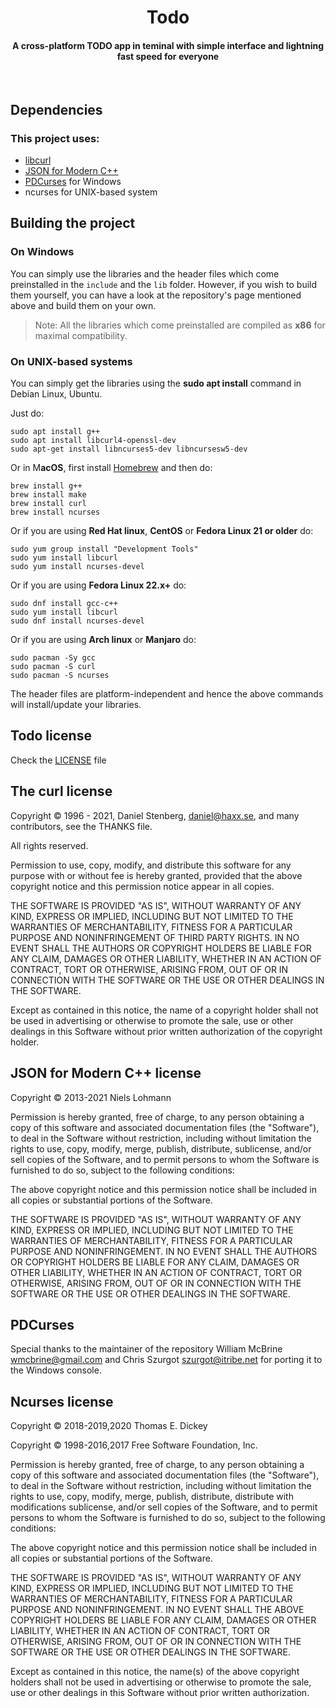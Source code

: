 <h1 align="center">
<b> Todo </b>
</h1>
<h4 align="center">
<b> A cross-platform TODO app in teminal with simple interface and lightning fast speed for everyone </b>
</h4>
&nbsp;

## **Dependencies**
### This project uses:
* [libcurl](https://github.com/curl/curl)
* [JSON for Modern C++](https://github.com/nlohmann/json)
* [PDCurses](https://github.com/wmcbrine/PDCurses) for Windows
* ncurses for UNIX-based system
## **Building the project**
### **On Windows**
You can simply use the libraries and the header files which come preinstalled in the ```include``` and the ```lib``` folder. However, if you wish to build them yourself, you can have a look at the repository's page mentioned above and build them on your own.
> Note: All the libraries which come preinstalled are compiled as **x86** for maximal compatibility.
### **On UNIX-based systems**
You can simply get the libraries using the **sudo apt install** command in Debian Linux, Ubuntu.

Just do:
```
sudo apt install g++
sudo apt install libcurl4-openssl-dev
sudo apt-get install libncurses5-dev libncursesw5-dev
```
Or in M**acOS**, first install [Homebrew](https://brew.sh/) and then do:
```
brew install g++
brew install make
brew install curl
brew install ncurses
```
Or if you are using **Red Hat linux**, **CentOS** or **Fedora Linux 21 or older** do:
```
sudo yum group install "Development Tools"
sudo yum install libcurl
sudo yum install ncurses-devel
```
Or if you are using **Fedora Linux 22.x+** do:
```
sudo dnf install gcc-c++
sudo yum install libcurl
sudo dnf install ncurses-devel
```
Or if you are using **Arch linux** or **Manjaro** do:
```
sudo pacman -Sy gcc
sudo pacman -S curl
sudo pacman -S ncurses
```
The header files are platform-independent and hence the above commands will install/update your libraries.
## **Todo license**
Check the [LICENSE](https://github.com/GhostVaibhav/Todos/blob/master/LICENSE) file
## **The curl license**
Copyright &copy; 1996 - 2021, Daniel Stenberg, [daniel@haxx.se](mailto:daniel@haxx.se), and many contributors, see the THANKS file.

All rights reserved.

Permission to use, copy, modify, and distribute this software for any purpose with or without fee is hereby granted, provided that the above copyright notice and this permission notice appear in all copies.

THE SOFTWARE IS PROVIDED "AS IS", WITHOUT WARRANTY OF ANY KIND, EXPRESS OR IMPLIED, INCLUDING BUT NOT LIMITED TO THE WARRANTIES OF MERCHANTABILITY, FITNESS FOR A PARTICULAR PURPOSE AND NONINFRINGEMENT OF THIRD PARTY RIGHTS. IN NO EVENT SHALL THE AUTHORS OR COPYRIGHT HOLDERS BE LIABLE FOR ANY CLAIM, DAMAGES OR OTHER LIABILITY, WHETHER IN AN ACTION OF CONTRACT, TORT OR OTHERWISE, ARISING FROM, OUT OF OR IN CONNECTION WITH THE SOFTWARE OR THE USE OR OTHER DEALINGS IN THE SOFTWARE.

Except as contained in this notice, the name of a copyright holder shall not be used in advertising or otherwise to promote the sale, use or other dealings in this Software without prior written authorization of the copyright holder.

## **JSON for Modern C++ license**
Copyright &copy; 2013-2021 Niels Lohmann

Permission is hereby granted, free of charge, to any person obtaining a copy
of this software and associated documentation files (the "Software"), to deal
in the Software without restriction, including without limitation the rights
to use, copy, modify, merge, publish, distribute, sublicense, and/or sell
copies of the Software, and to permit persons to whom the Software is
furnished to do so, subject to the following conditions:

The above copyright notice and this permission notice shall be included in all
copies or substantial portions of the Software.

THE SOFTWARE IS PROVIDED "AS IS", WITHOUT WARRANTY OF ANY KIND, EXPRESS OR
IMPLIED, INCLUDING BUT NOT LIMITED TO THE WARRANTIES OF MERCHANTABILITY,
FITNESS FOR A PARTICULAR PURPOSE AND NONINFRINGEMENT. IN NO EVENT SHALL THE
AUTHORS OR COPYRIGHT HOLDERS BE LIABLE FOR ANY CLAIM, DAMAGES OR OTHER
LIABILITY, WHETHER IN AN ACTION OF CONTRACT, TORT OR OTHERWISE, ARISING FROM,
OUT OF OR IN CONNECTION WITH THE SOFTWARE OR THE USE OR OTHER DEALINGS IN THE
SOFTWARE.

## **PDCurses**
Special thanks to the maintainer of the repository William McBrine [wmcbrine@gmail.com](mailto:wmcbrine@gmail.com) and Chris Szurgot [szurgot@itribe.net](mailto:szurgot@itribe.net) for porting it to the Windows console.

## **Ncurses license**
Copyright &copy; 2018-2019,2020 Thomas E. Dickey

Copyright &copy; 1998-2016,2017 Free Software Foundation, Inc.

Permission is hereby granted, free of charge, to any person obtaining a copy of this software and associated documentation files (the "Software"), to deal in the Software without restriction, including without limitation the rights to use, copy, modify, merge, publish, distribute, distribute with modifications sublicense, and/or sell copies of the Software, and to permit persons to whom the Software is furnished to do so, subject to the following conditions:                
                                         
The above copyright notice and this permission notice shall be included 
in all copies or substantial portions of the Software. 
                                         
THE SOFTWARE IS PROVIDED "AS IS", WITHOUT WARRANTY OF ANY KIND, EXPRESS OR IMPLIED, INCLUDING BUT NOT LIMITED TO THE WARRANTIES OF MERCHANTABILITY, FITNESS FOR A PARTICULAR PURPOSE AND NONINFRINGEMENT. IN NO EVENT SHALL THE ABOVE COPYRIGHT HOLDERS BE LIABLE FOR ANY CLAIM, DAMAGES OR OTHER LIABILITY, WHETHER IN AN ACTION OF CONTRACT, TORT OR OTHERWISE, ARISING FROM, OUT OF OR IN CONNECTION WITH THE SOFTWARE OR THE USE OR OTHER DEALINGS IN THE SOFTWARE.

Except as contained in this notice, the name(s) of the above copyright holders shall not be used in advertising or otherwise to promote the sale, use or other dealings in this Software without prior written authorization.